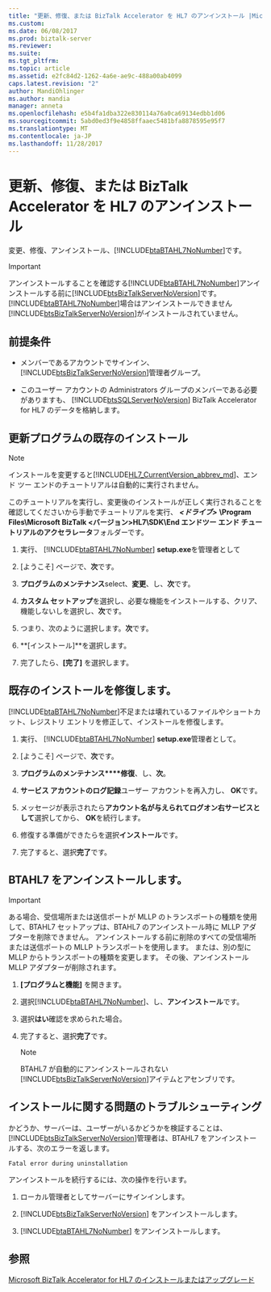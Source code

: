 ```yaml
---
title: "更新、修復、または BizTalk Accelerator を HL7 のアンインストール |Microsoft ドキュメント"
ms.custom: 
ms.date: 06/08/2017
ms.prod: biztalk-server
ms.reviewer: 
ms.suite: 
ms.tgt_pltfrm: 
ms.topic: article
ms.assetid: e2fc84d2-1262-4a6e-ae9c-488a00ab4099
caps.latest.revision: "2"
author: MandiOhlinger
ms.author: mandia
manager: anneta
ms.openlocfilehash: e5b4fa1dba322e830114a76a0ca69134edbb1d06
ms.sourcegitcommit: 5abd0ed3f9e4858ffaaec5481bfa8878595e95f7
ms.translationtype: MT
ms.contentlocale: ja-JP
ms.lasthandoff: 11/28/2017
---
```

# <a name="update-repair-or-uninstall-biztalk-accelerator-for-hl7"></a>更新、修復、または BizTalk Accelerator を HL7 のアンインストール

変更、修復、アンインストール、[!INCLUDE[btaBTAHL7NoNumber](../../includes/btabtahl7nonumber-md.md)]です。  
  
> [!IMPORTANT]
>  アンインストールすることを確認する[!INCLUDE[btaBTAHL7NoNumber](../../includes/btabtahl7nonumber-md.md)]アンインストールする前に[!INCLUDE[btsBizTalkServerNoVersion](../../includes/btsbiztalkservernoversion-md.md)]です。 [!INCLUDE[btaBTAHL7NoNumber](../../includes/btabtahl7nonumber-md.md)]場合はアンインストールできません[!INCLUDE[btsBizTalkServerNoVersion](../../includes/btsbiztalkservernoversion-md.md)]がインストールされていません。  

## <a name="prerequisites"></a>前提条件
* メンバーであるアカウントでサインイン、[!INCLUDE[btsBizTalkServerNoVersion](../../includes/btsbiztalkservernoversion-md.md)]管理者グループ。  

* このユーザー アカウントの Administrators グループのメンバーである必要がありますも、 [!INCLUDE[btsSQLServerNoVersion](../../includes/btssqlservernoversion-md.md)] BizTalk Accelerator for HL7 のデータを格納します。  
    
## <a name="update-an-existing-installation"></a>更新プログラムの既存のインストール

> [!NOTE]
>  インストールを変更すると[!INCLUDE[HL7_CurrentVersion_abbrev_md](../../includes/hl7-currentversion-abbrev-md.md)]、エンド ツー エンドのチュートリアルは自動的に実行されません。 
> 
> このチュートリアルを実行し、変更後のインストールが正しく実行されることを確認してくださいから手動でチュートリアルを実行、 ***\<ドライブ\>*** **\Program Files\Microsoft BizTalk \<バージョン\>HL7\SDK\End エンドツー エンド チュートリアルのアクセラレータ**フォルダーです。
  
1. 実行、 [!INCLUDE[btaBTAHL7NoNumber](../../includes/btabtahl7nonumber-md.md)] **setup.exe**を管理者として 
  
2.  [ようこそ] ページで、**次**です。  
  
3.  **プログラムのメンテナンス**select、**変更**、し、**次**です。  
  
4.  **カスタム セットアップ**を選択し、必要な機能をインストールする、クリア、機能しないしを選択し、**次**です。  
  
5.  つまり、次のように選択します。**次**です。  
  
6.  **[インストール]**を選択します。  
  
7. 完了したら、**[完了]** を選択します。  

## <a name="repair-an-existing-installation"></a>既存のインストールを修復します。
[!INCLUDE[btaBTAHL7NoNumber](../../includes/btabtahl7nonumber-md.md)]不足または壊れているファイルやショートカット、レジストリ エントリを修正して、インストールを修復します。  
  
1. 実行、 [!INCLUDE[btaBTAHL7NoNumber](../../includes/btabtahl7nonumber-md.md)] **setup.exe**管理者として。  
  
2.  [ようこそ] ページで、**次**です。  
  
3.  **プログラムのメンテナンス****修復**、し、**次**。  
  
4.  **サービス アカウントのログ記録**ユーザー アカウントを再入力し、 **OK**です。  
  
4.  メッセージが表示されたら**アカウント名が与えられてログオン右サービスとして**選択してから、 **OK**を続行します。  
  
5.  修復する準備ができたらを選択**インストール**です。  
  
6. 完了すると、選択**完了**です。 

  
## <a name="uninstall-btahl7"></a>BTAHL7 をアンインストールします。  

> [!IMPORTANT]
>  ある場合、受信場所または送信ポートが MLLP のトランスポートの種類を使用して、BTAHL7 セットアップは、BTAHL7 のアンインストール時に MLLP アダプターを削除できません。 アンインストールする前に削除のすべての受信場所または送信ポートの MLLP トランスポートを使用します。 または、別の型に MLLP からトランスポートの種類を変更します。 その後、アンインストール MLLP アダプターが削除されます。  
      
1.  **[プログラムと機能]** を開きます。  
  
2.  選択[!INCLUDE[btaBTAHL7NoNumber](../../includes/btabtahl7nonumber-md.md)]、し、**アンインストール**です。  
  
4.  選択**はい**確認を求められた場合。 
  
5.  完了すると、選択**完了**です。  
  
    > [!NOTE]
    >  BTAHL7 が自動的にアンインストールされない[!INCLUDE[btsBizTalkServerNoVersion](../../includes/btsbiztalkservernoversion-md.md)]アイテムとアセンブリです。  
  

  
## <a name="troubleshooting-installation-issues"></a>インストールに関する問題のトラブルシューティング  
 かどうか、サーバーは、ユーザーがいるかどうかを検証することは、[!INCLUDE[btsBizTalkServerNoVersion](../../includes/btsbiztalkservernoversion-md.md)]管理者は、BTAHL7 をアンインストールする、次のエラーを返します。 
 
 `Fatal error during uninstallation`  
  
アンインストールを続行するには、次の操作を行います。  
  
1.  ローカル管理者としてサーバーにサインインします。  
  
2.  [!INCLUDE[btsBizTalkServerNoVersion](../../includes/btsbiztalkservernoversion-md.md)] をアンインストールします。  
  
3.  [!INCLUDE[btaBTAHL7NoNumber](../../includes/btabtahl7nonumber-md.md)] をアンインストールします。  
  
## <a name="see-also"></a>参照  
[Microsoft BizTalk Accelerator for HL7 のインストールまたはアップグレード](../../adapters-and-accelerators/accelerator-hl7/install-or-upgrade-microsoft-biztalk-accelerator-for-hl7.md)